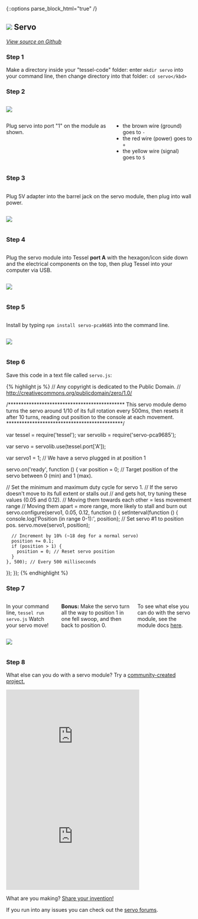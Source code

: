 {::options parse_block_html="true" /}

## <img class="constrain-sm" src="https://s3.amazonaws.com/technicalmachine-assets/fre+assets/modules/servo.png"> Servo

[<i class="fa fa-github"> View source on Github</i>](https://github.com/tessel/servo-pca9685)

### Step 1

Make a directory inside your "tessel-code" folder: enter `mkdir servo` into your command line, then change directory into that folder: `cd servo</kbd>`

### Step 2

<div class="row">
<div class="large-5 columns">

![](https://s3.amazonaws.com/technicalmachine-assets/fre+assets/modules_special/servo_servo.jpeg)

</div>
<div class="large-6 columns right">

Plug servo into port "1" on the module as shown.  

*   the brown wire (ground) goes to `-`
*   the red wire (power) goes to `+`
*   the yellow wire (signal) goes to `S`

</div>
</div>

### Step 3

<div class="row">
<div class="large-6 columns">

Plug 5V adapter into the barrel jack on the servo module, then plug into wall power.

</div>
<div class="large-6 columns">

![](https://s3.amazonaws.com/technicalmachine-assets/fre+assets/modules_special/servo_power.png)

</div>
</div>

### Step 4

<div class="row">
<div class="large-6 columns">

Plug the servo module into Tessel **port A** with the hexagon/icon side down and the electrical components on the top, then plug Tessel into your computer via USB.

</div>
<div class="large-6 columns">

![](http://i.imgur.com/oiKY9md.jpg)

</div>
</div>

### Step 5

<div class="row">
<div class="large-6 columns">

Install by typing `npm install servo-pca9685` into the command line.

</div>
<div class="large-6 columns">
<div class="row">

![](https://s3.amazonaws.com/technicalmachine-assets/fre+assets/modules_corners/servo.jpg)

</div>
</div>

### Step 6

Save this code in a text file called `servo.js`:

{% highlight js %}
// Any copyright is dedicated to the Public Domain.
// http://creativecommons.org/publicdomain/zero/1.0/

/*********************************************
This servo module demo turns the servo around
1/10 of its full rotation  every 500ms, then
resets it after 10 turns, reading out position
to the console at each movement.
*********************************************/

var tessel = require('tessel');
var servolib = require('servo-pca9685');

var servo = servolib.use(tessel.port['A']);

var servo1 = 1; // We have a servo plugged in at position 1

servo.on('ready', function () {
  var position = 0;  //  Target position of the servo between 0 (min) and 1 (max).

  //  Set the minimum and maximum duty cycle for servo 1.
  //  If the servo doesn't move to its full extent or stalls out
  //  and gets hot, try tuning these values (0.05 and 0.12).
  //  Moving them towards each other = less movement range
  //  Moving them apart = more range, more likely to stall and burn out
  servo.configure(servo1, 0.05, 0.12, function () {
    setInterval(function () {
      console.log('Position (in range 0-1):', position);
      //  Set servo #1 to position pos.
      servo.move(servo1, position);

      // Increment by 10% (~18 deg for a normal servo)
      position += 0.1;
      if (position > 1) {
        position = 0; // Reset servo position
      }
    }, 500); // Every 500 milliseconds
  });
});
{% endhighlight %}

### Step 7

<div class="row">
<div class="large-6 columns">

In your command line, `tessel run servo.js` Watch your servo move!  

**Bonus:** Make the servo turn all the way to position 1 in one fell swoop, and then back to position 0.  

To see what else you can do with the servo module, see the module docs [here](https://github.com/tessel/servo-pca9685).

</div>
<div class="large-6 columns">

![](https://s3.amazonaws.com/technicalmachine-assets/fre+assets/gifs/servo.gif)

</div>
</div>

### Step 8

What else can you do with a servo module? Try a [community-created project.](http://tessel.io/projects)

<div class="row">
<div class="large-6 columns left">
<iframe frameborder="0" height="270" scrolling="no" src="http://tessel.hackster.io/ifoundthemeaningoflife/rc-sumobot/embed" width="360"></iframe>
</div>

<div class="large-6 columns left">
<iframe frameborder="0" height="270" scrolling="no" src="http://tessel.hackster.io/jcoppieters/tessel-rater/embed" width="360"></iframe>
</div>
</div>


What are you making? [Share your invention!](http://tessel.hackster.io/)

If you run into any issues you can check out the [servo forums](http://forums.tessel.io/category/servo).
